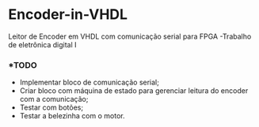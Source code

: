 # Encoder-in-VHDL
Leitor de Encoder em VHDL com comunicação serial para FPGA -Trabalho de eletrônica digital I

### *TODO
- Implementar bloco de comunicação serial;
- Criar bloco com máquina de estado para gerenciar leitura do encoder com a comunicação;
- Testar com botões;
- Testar a belezinha com o motor.
